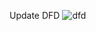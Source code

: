 
Update DFD
![dfd](https://cloud.githubusercontent.com/assets/21365184/19076034/dd51fab6-8a0c-11e6-8d99-e511c1dcb5d6.jpg)
